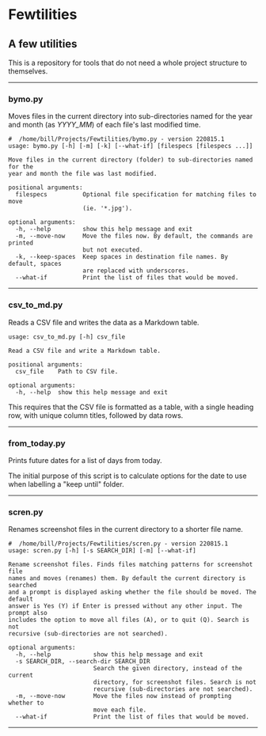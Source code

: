 # Fewtilities

## A few utilities

This is a repository for tools that do not need a whole project structure to themselves.

---

### bymo.py

Moves files in the current directory into sub-directories named for the year and month (as *YYYY_MM*) of each file's last modified time.

```
#  /home/bill/Projects/Fewtilities/bymo.py - version 220815.1
usage: bymo.py [-h] [-m] [-k] [--what-if] [filespecs [filespecs ...]]

Move files in the current directory (folder) to sub-directories named for the
year and month the file was last modified.

positional arguments:
  filespecs          Optional file specification for matching files to move
                     (ie. '*.jpg').

optional arguments:
  -h, --help         show this help message and exit
  -m, --move-now     Move the files now. By default, the commands are printed
                     but not executed.
  -k, --keep-spaces  Keep spaces in destination file names. By default, spaces
                     are replaced with underscores.
  --what-if          Print the list of files that would be moved.
```

---

### csv_to_md.py

Reads a CSV file and writes the data as a Markdown table.

```
usage: csv_to_md.py [-h] csv_file

Read a CSV file and write a Markdown table.

positional arguments:
  csv_file    Path to CSV file.

optional arguments:
  -h, --help  show this help message and exit
```

This requires that the CSV file is formatted as a table, with a single heading row, with unique column titles, followed by data rows.

---

### from_today.py

Prints future dates for a list of days from today.

The initial purpose of this script is to calculate options for the date to use when labelling a "keep until" folder.

---

### scren.py

Renames screenshot files in the current directory to a shorter file name.

```
#  /home/bill/Projects/Fewtilities/scren.py - version 220815.1
usage: scren.py [-h] [-s SEARCH_DIR] [-m] [--what-if]

Rename screenshot files. Finds files matching patterns for screenshot file
names and moves (renames) them. By default the current directory is searched
and a prompt is displayed asking whether the file should be moved. The default
answer is Yes (Y) if Enter is pressed without any other input. The prompt also
includes the option to move all files (A), or to quit (Q). Search is not
recursive (sub-directories are not searched).

optional arguments:
  -h, --help            show this help message and exit
  -s SEARCH_DIR, --search-dir SEARCH_DIR
                        Search the given directory, instead of the current
                        directory, for screenshot files. Search is not
                        recursive (sub-directories are not searched).
  -m, --move-now        Move the files now instead of prompting whether to
                        move each file.
  --what-if             Print the list of files that would be moved.
```

---
